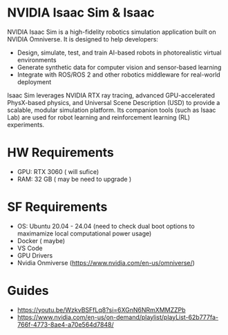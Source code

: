 # NVIDIA Isaac Sim & Isaac

NVIDIA Isaac Sim is a high-fidelity robotics simulation application built on NVIDIA Omniverse. It is designed to help developers:

- Design, simulate, test, and train AI-based robots in photorealistic virtual environments
- Generate synthetic data for computer vision and sensor-based learning
- Integrate with ROS/ROS 2 and other robotics middleware for real-world deployment

Isaac Sim leverages NVIDIA RTX ray tracing, advanced GPU-accelerated PhysX-based physics, and Universal Scene Description (USD) to provide a scalable, modular simulation platform. Its companion tools (such as Isaac Lab) are used for robot learning and reinforcement learning (RL) experiments.

# HW Requirements 

- GPU: RTX 3060 ( will sufice)
- RAM: 32 GB ( may be need to upgrade )

# SF Requirements
- OS: Ubuntu 20.04 - 24.04 (need to check dual boot options to maximamize local computational power usage)
- Docker ( maybe)
- VS Code
- GPU Drivers
- Nvidia Onmiverse (https://www.nvidia.com/en-us/omniverse/)

# Guides 
- https://youtu.be/WzkvBSFfLq8?si=6XGnN6NRmXMMZZPb
- https://www.nvidia.com/en-us/on-demand/playlist/playList-62b777fa-766f-4773-8ae4-a70e564d7848/
